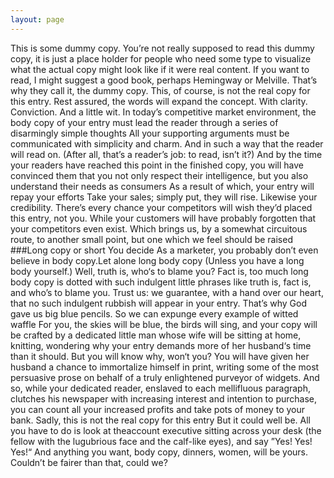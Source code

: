 ```yaml
---
layout: page
---
```

This is some dummy copy. You’re not really supposed to read this dummy copy, it is just a place holder for people who need some type to visualize what the actual copy might look like if it were real content.
If you want to read, I might suggest a good book, perhaps Hemingway or Melville. That’s why they call it, the dummy copy. This, of course, is not the real copy for this entry. Rest assured, the words will expand the concept. With clarity. Conviction. And a little wit.
In today’s competitive market environment, the body copy of your entry must lead the reader through a series of disarmingly simple thoughts
All your supporting arguments must be communicated with simplicity and charm. And in such a way that the reader will read on. (After all, that’s a reader’s job: to read, isn’t it?) And by the time your readers have reached this point in the finished copy, you will have convinced them that you not only respect their intelligence, but you also understand their needs as consumers
As a result of which, your entry will repay your efforts Take your sales; simply put, they will rise. Likewise your credibility. There’s every chance your competitors will wish they’d placed this entry, not you. While your customers will have probably forgotten that your competitors even exist. Which brings us, by a somewhat circuitous route, to another small point, but one which we feel should be raised
###Long copy or short You decide
As a marketer, you probably don’t even believe in body copy.Let alone long body copy (Unless you have a long body yourself.) Well, truth is, who‘s to blame you? Fact is, too much long body copy is dotted with such indulgent little phrases like truth is, fact is, and who’s to blame you. Trust us: we guarantee, with a hand over our heart, that no such indulgent rubbish will appear in your entry. That’s why God gave us big blue pencils. So we can expunge every example of witted waffle
For you, the skies will be blue, the birds will sing, and your copy will be crafted by a dedicated little man whose wife will be sitting at home, knitting, wondering why your entry demands more of her husband‘s time than it should.
But you will know why, won‘t you? You will have given her husband a chance to immortalize himself in print, writing some of the most persuasive prose on behalf of a truly enlightened purveyor of widgets. And so, while your dedicated reader, enslaved to each mellifluous paragraph, clutches his newspaper with increasing interest and intention to purchase, you can count all your increased profits and take pots of money to your bank. Sadly, this is not the real copy for this entry But it could well be. All you have to do is look at theaccount executive sitting across your desk (the fellow with the lugubrious face and the calf-like eyes), and say ”Yes! Yes! Yes!“ And anything you want, body copy, dinners, women, will be yours. Couldn’t be fairer than that, could we?

 

 